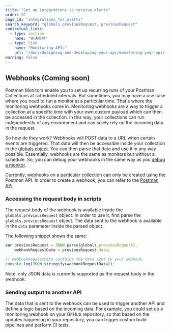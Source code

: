 ```yaml
---
title: "Set up integrations to receive alerts"
order: 92
page_id: "integrations_for_alerts"
search_keyword: "globals.previousRequest, previousRequest"
contextual_links:
  - type: section
    name: "先决条件"
  - type: link
    name: "Monitoring APIs"
    url: "/docs/designing-and-developing-your-api/monitoring-your-api/intro-monitors/"
warning: false
---
```


## Webhooks (Coming soon)

Postman Monitors enable you to set up recurring runs of your Postman Collections at scheduled intervals. But sometimes, you may have a use case where you need to run a monitor at a particular time. That's where the monitoring webhooks come in. Monitoring webhooks are a way to trigger a collection at a specific time with your own custom payload which can then be accessed in the collection. In this way, your collections can run independently of any environment and can solely rely on the incoming data in the request.

So how do they work? Webhooks will POST data to a URL when certain events are triggered. That data will then be accessible inside your collection in the [globals object](/docs/sending-requests/variables/). You can then parse that data and use it in any way possible. Essentially, webhooks are the same as monitors but without a schedule. So, you can debug your webhooks in the same way as you [debug a monitor](/docs/designing-and-developing-your-api/monitoring-your-api/troubleshooting-monitors/).

Currently, webhooks on a particular collection can only be created using the Postman API. In order to create a webhook, you can refer to the [Postman API](/docs/developer/intro-api/).

### Accessing the request body in scripts

The request body of the webhook is available inside the `globals.previousRequest` object. In order to use it, first parse the `globals.previousRequest` object. The data sent to the webhook is available in the `data` parameter inside the parsed object.

The following snippet shows the same:

```js
var previousRequest = JSON.parse(globals.previousRequest),
    webhookRequestData = previousRequest.data;

// webhookRequestData contains the data sent to your webhook.
console.log(JSON.stringify(webhookRequestData));
```

Note: only JSON data is currently supported as the request body in the webhook.

### Sending output to another API

The data that is sent to the webhook can be used to trigger another API and define a logic based on the incoming data. For example, you could set up a monitoring webhook on your GitHub repository, so that based on the updates happening in your repository, you can trigger custom build pipelines and perform CI tests.
